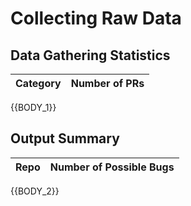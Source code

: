 # Collecting Raw Data

## Data Gathering Statistics  
|Category|Number of PRs|  
|---|---|  


{{BODY_1}}  


## Output Summary  
|Repo|Number of Possible Bugs|  
|---|---|   


{{BODY_2}}
